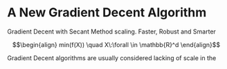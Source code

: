 # A New Gradient Decent Algorithm
Gradient Decent with Secant Method scaling. Faster, Robust and Smarter

```math
\begin{align}
min(f(X))  \quad      X\:\forall \in \mathbb{R}^d
\end{align}
```

Gradient Decent algorithms are usually considered lacking of scale in the 
